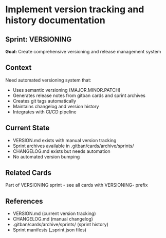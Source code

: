 # Implement version tracking and history documentation

## Sprint: VERSIONING
**Goal:** Create comprehensive versioning and release management system

## Context
Need automated versioning system that:
- Uses semantic versioning (MAJOR.MINOR.PATCH)
- Generates release notes from gitban cards and sprint archives
- Creates git tags automatically
- Maintains changelog and version history
- Integrates with CI/CD pipeline

## Current State
- VERSION.md exists with manual version tracking
- Sprint archives available in .gitban/cards/archive/sprints/
- CHANGELOG.md exists but needs automation
- No automated version bumping

## Related Cards
Part of VERSIONING sprint - see all cards with VERSIONING- prefix

## References
- VERSION.md (current version tracking)
- CHANGELOG.md (manual changelog)
- .gitban/cards/archive/sprints/ (sprint history)
- Sprint manifests (_sprint.json files)